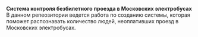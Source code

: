**Система контроля безбилетного проезда в Московских электробусах**
В данном репеозитории ведется работа по созданию системы, которая поможет распознавать количество людей, неоплативших проезд в Московских электробусах.
